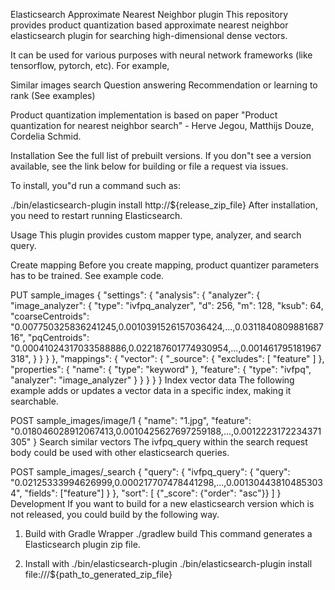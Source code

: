 Elasticsearch Approximate Nearest Neighbor plugin
This repository provides product quantization based approximate nearest neighbor elasticsearch plugin for searching high-dimensional dense vectors.

It can be used for various purposes with neural network frameworks (like tensorflow, pytorch, etc).
For example,

Similar images search
Question answering
Recommendation or learning to rank
(See examples)

Product quantization implementation is based on paper "Product quantization for nearest neighbor search" - Herve Jegou, Matthijs Douze, Cordelia Schmid.

Installation
See the full list of prebuilt versions. If you don"t see a version available, see the link below for building or file a request via issues.

To install, you"d run a command such as:

./bin/elasticsearch-plugin install http://${release_zip_file}
After installation, you need to restart running Elasticsearch.

Usage
This plugin provides custom mapper type, analyzer, and search query.

Create mapping
Before you create mapping, product quantizer parameters has to be trained.
See example code.

PUT sample_images
{
  "settings": {
    "analysis": {
      "analyzer": {
        "image_analyzer": {
          "type": "ivfpq_analyzer",
          "d": 256,
          "m": 128,
          "ksub": 64,
          "coarseCentroids": "0.007750325836241245,0.0010391526157036424,...,0.031184080988168716",
          "pqCentroids": "0.00041024317033588886,0.022187601774930954,...,0.001461795181967318",
        }
      }
    }
  },
  "mappings": {
    "vector": {
      "_source": {
        "excludes": [
          "feature"
        ]
      },
      "properties": {
        "name": {
          "type": "keyword"
        },
        "feature": {
          "type": "ivfpq",
          "analyzer": "image_analyzer"
        }
      }
    }
  }
}
Index vector data
The following example adds or updates a vector data in a specific index, making it searchable.

POST sample_images/image/1
{
  "name": "1.jpg",
  "feature": "0.018046028912067413,0.0010425627697259188,...,0.0012223172234371305"
}
Search similar vectors
The ivfpq_query within the search request body could be used with other elasticsearch queries.

POST sample_images/_search
{
  "query": {
    "ivfpq_query": {
      "query": "0.02125333994626999,0.000217707478441298,...,0.001304438104853034",
      "fields": ["feature"]
    }
  },
  "sort": [
    {"_score": {"order": "asc"}}
  ]
}
Development
If you want to build for a new elasticsearch version which is not released, you could build by the following way.

1. Build with Gradle Wrapper
./gradlew build
This command generates a Elasticsearch plugin zip file.

2. Install with ./bin/elasticsearch-plugin
./bin/elasticsearch-plugin install file:///${path_to_generated_zip_file}
